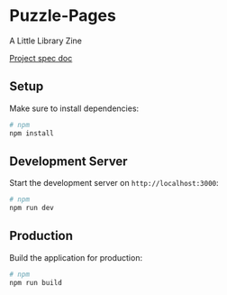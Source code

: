 # Puzzle-Pages

A Little Library Zine

[Project spec doc](https://docs.google.com/document/d/12LJpVHkkpRywIbbA4dffJ5qQawoV1HBOpGzlhY7aTvA/edit?tab=t.0)

## Setup

Make sure to install dependencies:

```bash
# npm
npm install
```

## Development Server

Start the development server on `http://localhost:3000`:

```bash
# npm
npm run dev
```

## Production

Build the application for production:

```bash
# npm
npm run build
```
